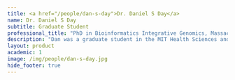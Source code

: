 ```yaml
---
title: <a href="/people/dan-s-day">Dr. Daniel S Day</a>
name: Dr. Daniel S Day
subtitle: Graduate Student
professional_title: "PhD in Bioinformatics Integrative Genomics, Massachusetts Institute of Technology, Graduate Student (2009-2014), Postdoctoral Researcher at Rick Young Lab, Whitehead Institute"  # Joined professional titles
description: "Dan was a graduate student in the MIT Health Sciences and Technology division, in the BIG (Bioinformatics and Integrative Genomics) program. He spent his summer after junior year in college working in the Park lab and has returned as a grad student. Dan has worked on analysis of epigenomic data from next-generation sequencing.Dan is currently a postdoctoral researcher in Rick Young Lab across the river."
layout: product
academic: 1
image: /img/people/dan-s-day.jpg
hide_footer: true
---
```

